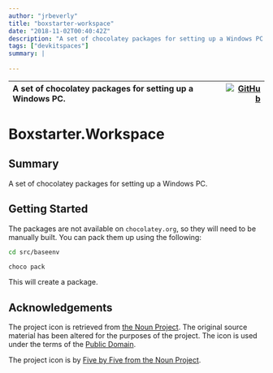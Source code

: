 ```yaml
---
author: "jrbeverly"
title: "boxstarter-workspace"
date: "2018-11-02T00:40:42Z"
description: "A set of chocolatey packages for setting up a Windows PC."
tags: ["devkitspaces"]
summary: |
  
---
```


| A set of chocolatey packages for setting up a Windows PC. | [![GitHub](https://img.shields.io/badge/GitHub-%23121011.svg?logo=github&logoColor=white)](https://github.com/devkitspaces/boxstarter-workspace) |
| :-------- | -------: |


# Boxstarter.Workspace

## Summary

A set of chocolatey packages for setting up a Windows PC.

## Getting Started

The packages are not available on `chocolatey.org`, so they will need to be manually built. You can pack them up using the following:

```bash
cd src/baseenv

choco pack
```

This will create a package.

## Acknowledgements

The project icon is retrieved from [the Noun Project](docs/icon/icon.json). The original source material has been altered for the purposes of the project. The icon is used under the terms of the [Public Domain](https://creativecommons.org/publicdomain/zero/1.0/).

The project icon is by [Five by Five from the Noun Project](https://thenounproject.com/term/startup/38246/).

